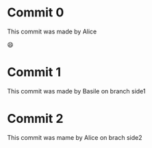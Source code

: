 # Commit 0
This commit was made by Alice

:smile:

# Commit 1
This commit was made by Basile on branch side1

# Commit 2
This commit was mame by Alice on brach side2
